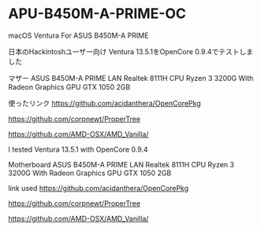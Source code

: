 # APU-B450M-A-PRIME-OC
macOS Ventura For ASUS B450M-A PRIME 

日本のHackintoshユーザー向け
Ventura 13.5.1をOpenCore 0.9.4でテストしました

マザー ASUS B450M-A PRIME
 LAN Realtek 8111H
CPU Ryzen 3 3200G With Radeon Graphics
GPU GTX 1050 2GB

使ったリンク
https://github.com/acidanthera/OpenCorePkg

https://github.com/corpnewt/ProperTree

https://github.com/AMD-OSX/AMD_Vanilla/

I tested Ventura 13.5.1 with OpenCore 0.9.4

Motherboard ASUS B450M-A PRIME
  LAN Realtek 8111H
CPU Ryzen 3 3200G With Radeon Graphics
GPU GTX 1050 2GB

link used
https://github.com/acidanthera/OpenCorePkg

https://github.com/corpnewt/ProperTree

https://github.com/AMD-OSX/AMD_Vanilla/
